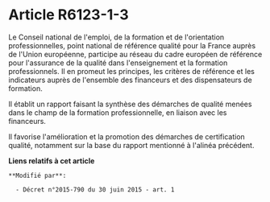 # Article R6123-1-3

Le Conseil national de l'emploi, de la formation et de l'orientation professionnelles, point national de référence qualité
pour la France auprès de l'Union européenne, participe au réseau du cadre européen de référence pour l'assurance de la
qualité dans l'enseignement et la formation professionnels. Il en promeut les principes, les critères de référence et les
indicateurs auprès de l'ensemble des financeurs et des dispensateurs de formation.

Il établit un rapport faisant la synthèse des démarches de qualité menées dans le champ de la formation professionnelle, en
liaison avec les financeurs.

Il favorise l'amélioration et la promotion des démarches de certification qualité, notamment sur la base du rapport mentionné
à l'alinéa précédent.

**Liens relatifs à cet article**

	**Modifié par**:

	  - Décret n°2015-790 du 30 juin 2015 - art. 1
